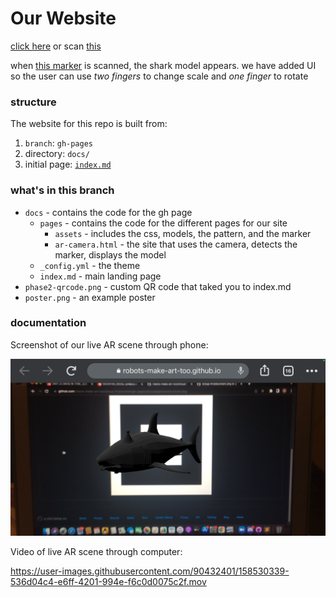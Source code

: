 # Our Website
[click here](https://robots-make-art-too.github.io/Group-Pirates/) or scan [this](https://github.com/robots-make-art-too/Group-Pirates/blob/gh-pages/phase2-qrcode.png)

when [this marker](https://github.com/robots-make-art-too/Group-Pirates/blob/gh-pages/docs/pages/assets/shark.png) is scanned, the shark model appears. we have added UI so the user can use *two fingers* to change scale and *one finger* to rotate

### structure

The website for this repo is built from:
1. `branch`: `gh-pages`
2. directory: `docs/`
3. initial page: [`index.md`](docs/index.md)


### what's in this branch
* `docs` - contains the code for the gh page
   * `pages` - contains the code for the different pages for our site
     * `assets` - includes the css, models, the pattern, and the marker
     * `ar-camera.html` - the site that uses the camera, detects the marker, displays the model
   * `_config.yml` - the theme
   * `index.md` - main landing page
* `phase2-qrcode.png` - custom QR code that taked you to index.md
* `poster.png` - an example poster 

### documentation

Screenshot of our live AR scene through phone:

![image](Screenshot.PNG)

Video of live AR scene through computer:

https://user-images.githubusercontent.com/90432401/158530339-536d04c4-e6ff-4201-994e-f6c0d0075c2f.mov


